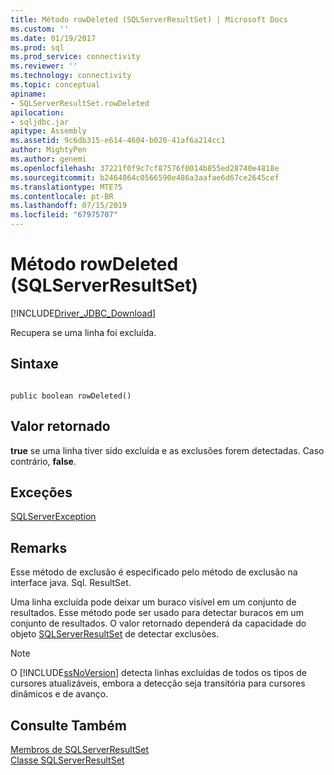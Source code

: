 ```yaml
---
title: Método rowDeleted (SQLServerResultSet) | Microsoft Docs
ms.custom: ''
ms.date: 01/19/2017
ms.prod: sql
ms.prod_service: connectivity
ms.reviewer: ''
ms.technology: connectivity
ms.topic: conceptual
apiname:
- SQLServerResultSet.rowDeleted
apilocation:
- sqljdbc.jar
apitype: Assembly
ms.assetid: 9c6db315-e614-4604-b020-41af6a214cc1
author: MightyPen
ms.author: genemi
ms.openlocfilehash: 37221f0f9c7cf87576f0014b855ed28740e4818e
ms.sourcegitcommit: b2464064c0566590e486a3aafae6d67ce2645cef
ms.translationtype: MTE75
ms.contentlocale: pt-BR
ms.lasthandoff: 07/15/2019
ms.locfileid: "67975707"
---
```

# <a name="rowdeleted-method-sqlserverresultset"></a>Método rowDeleted (SQLServerResultSet)
[!INCLUDE[Driver_JDBC_Download](../../../includes/driver_jdbc_download.md)]

  Recupera se uma linha foi excluída.  
  
## <a name="syntax"></a>Sintaxe  
  
```  
  
public boolean rowDeleted()  
```  
  
## <a name="return-value"></a>Valor retornado  
 **true** se uma linha tiver sido excluída e as exclusões forem detectadas. Caso contrário, **false**.  
  
## <a name="exceptions"></a>Exceções  
 [SQLServerException](../../../connect/jdbc/reference/sqlserverexception-class.md)  
  
## <a name="remarks"></a>Remarks  
 Esse método de exclusão é especificado pelo método de exclusão na interface java. Sql. ResultSet.  
  
 Uma linha excluída pode deixar um buraco visível em um conjunto de resultados. Esse método pode ser usado para detectar buracos em um conjunto de resultados. O valor retornado dependerá da capacidade do objeto [SQLServerResultSet](../../../connect/jdbc/reference/sqlserverresultset-class.md) de detectar exclusões.  
  
> [!NOTE]  
>  O [!INCLUDE[ssNoVersion](../../../includes/ssnoversion-md.md)] detecta linhas excluídas de todos os tipos de cursores atualizáveis, embora a detecção seja transitória para cursores dinâmicos e de avanço.  
  
## <a name="see-also"></a>Consulte Também  
 [Membros de SQLServerResultSet](../../../connect/jdbc/reference/sqlserverresultset-members.md)   
 [Classe SQLServerResultSet](../../../connect/jdbc/reference/sqlserverresultset-class.md)  
  
  
